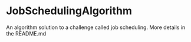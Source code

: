 # JobSchedulingAlgorithm
An algorithm solution to a challenge called job scheduling. More details in the README.md
